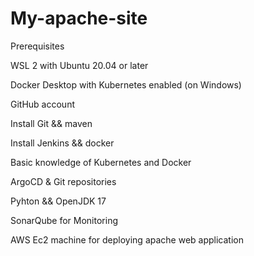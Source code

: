 # My-apache-site

Prerequisites

WSL 2 with Ubuntu 20.04 or later

Docker Desktop with Kubernetes enabled (on Windows)

GitHub account

Install Git && maven

Install Jenkins && docker

Basic knowledge of Kubernetes and Docker

ArgoCD & Git repositories

Pyhton && OpenJDK 17

SonarQube for Monitoring 

AWS Ec2  machine for deploying apache web application
